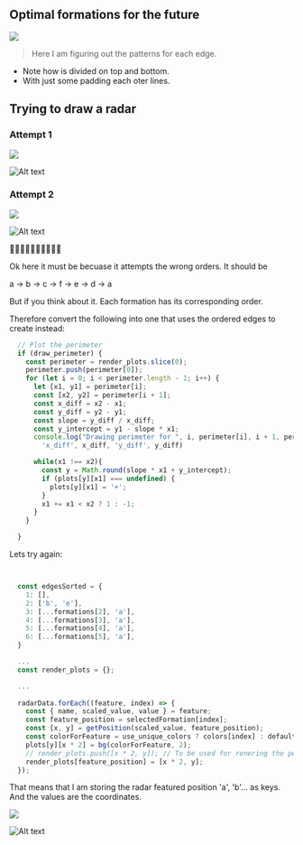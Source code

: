
## Optimal formations for the future


![](./img/2024-01-25-14-28-02.png)

>  Here I am figuring out the patterns for each edge.

- Note how is divided on top and bottom.
- With just some padding each oter lines.

## Trying to draw a radar 

### Attempt 1 

![](./img/2024-01-25-14-18-32.png)


![Alt text](./img/image-1.png)

### Attempt 2


![](./img/2024-01-25-14-18-43.png)

![Alt text](./img/image-2.png)



🤣🤣🤣🤣🤣🤣🤣🤣🤣🤣

Ok here it must be becuase it attempts the wrong orders. It should be 

a -> b -> c -> f -> e -> d -> a


But if you think about it. Each formation has its corresponding order.

Therefore convert the following into one that uses the ordered edges to create instead:


```js
  // Plot the perimeter
  if (draw_perimeter) {
    const perimeter = render_plots.slice(0);
    perimeter.push(perimeter[0]);
    for (let i = 0; i < perimeter.length - 1; i++) {
      let [x1, y1] = perimeter[i];
      const [x2, y2] = perimeter[i + 1];
      const x_diff = x2 - x1;
      const y_diff = y2 - y1;
      const slope = y_diff / x_diff;
      const y_intercept = y1 - slope * x1;
      console.log("Drawing perimeter for ", i, perimeter[i], i + 1, perimeter[i + 1],
        'x_diff', x_diff, 'y_diff', y_diff)

      while(x1 !== x2){
        const y = Math.round(slope * x1 + y_intercept);
        if (plots[y][x1] === undefined) {
          plots[y][x1] = '+';
        }
        x1 += x1 < x2 ? 1 : -1;
      }
    }

  }
```

Lets try again:

```js


  const edgesSorted = {
    1: [],
    2: ['b', 'e'],
    3: [...formations[2], 'a'],
    4: [...formations[3], 'a'],
    5: [...formations[4], 'a'],
    6: [...formations[5], 'a'],
  }

  ...
  const render_plots = {};

  ...
  
  radarData.forEach((feature, index) => {
    const { name, scaled_value, value } = feature;
    const feature_position = selectedFormation[index];
    const [x, y] = getPosition(scaled_value, feature_position);
    const colorForFeature = use_unique_colors ? colors[index] : default_color;
    plots[y][x * 2] = bg(colorForFeature, 2);
    // render_plots.push([x * 2, y]); // To be used for renering the perimeter.
    render_plots[feature_position] = [x * 2, y];
  });

```

That means that I am storing the radar featured position 'a', 'b'... as keys. And the values are the coordinates. 



![](./img/2024-01-25-14-45-03.png)

![Alt text](image-1.png)


